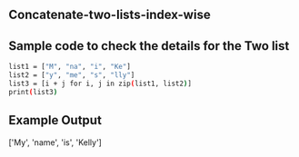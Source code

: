 ## Concatenate-two-lists-index-wise
## Sample code to check the details for the Two list
```sh
list1 = ["M", "na", "i", "Ke"] 
list2 = ["y", "me", "s", "lly"]
list3 = [i + j for i, j in zip(list1, list2)]
print(list3)
```
## Example Output
['My', 'name', 'is', 'Kelly']
